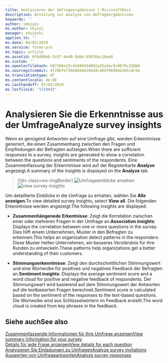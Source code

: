 ```yaml
---
title: Analysieren der Umfrageergebnisse | MicrosoftDocs
description: Anleitung zur Analyse von Umfrageergebnissen
keywords: ''
author: sbmjais
ms.author: shjais
manager: shujoshi
applies_to: ''
ms.date: 04/02/2019
ms.service: forms-pro
ms.topic: article
ms.assetid: 6f6d60eb-3c67-4e40-9abb-b3016ec16ea0
ms.custom: ''
ms.openlocfilehash: b87166e22c45496434892a15a3ac9c0670c33bb6
ms.sourcegitcommit: 4f20bfe750e8d4eb2db4dca0479699eb365c8c9e
ms.translationtype: HT
ms.contentlocale: de-DE
ms.lasthandoff: 07/02/2019
ms.locfileid: "1724431"
---
```

# <a name="analyze-survey-insights"></a><span data-ttu-id="872c0-103">Analysieren Sie die Erkenntnisse aus der Umfrage</span><span class="sxs-lookup"><span data-stu-id="872c0-103">Analyze survey insights</span></span>



<span data-ttu-id="872c0-104">Wenn es genügend Antworten auf eine Umfrage gibt, werden Erkenntnisse generiert, die einen Zusammenhang zwischen den Fragen und Empfindungen der Befragten aufzeigen.</span><span class="sxs-lookup"><span data-stu-id="872c0-104">When there are sufficient responses to a survey, insights are generated to show a correlation between the questions and sentiments of the respondents.</span></span> <span data-ttu-id="872c0-105">Eine Zusammenfassung der Erkenntnisse wird auf der Registerkarte **Analyse** angezeigt.</span><span class="sxs-lookup"><span data-stu-id="872c0-105">A summary of the insights is displayed on the **Analyze** tab.</span></span>

> [!div class=mx-imgBorder]
> <span data-ttu-id="872c0-106">![Umfrageeinblicke ansehen](media/survey-insights.png "Umfrageeinblicke ansehen")</span><span class="sxs-lookup"><span data-stu-id="872c0-106">![view survey insights](media/survey-insights.png "View survey insights")</span></span>  

<span data-ttu-id="872c0-107">Um detaillierte Einblicke in die Umfrage zu erhalten, wählen Sie **Alle anzeigen**.</span><span class="sxs-lookup"><span data-stu-id="872c0-107">To view detailed survey insights, select **View all**.</span></span> <span data-ttu-id="872c0-108">Die folgenden Erkenntnisse werden angezeigt:</span><span class="sxs-lookup"><span data-stu-id="872c0-108">The following insights are displayed:</span></span>

- <span data-ttu-id="872c0-109">**Zusammenhängenede Erkentnisse**: Zeigt die Korrelation zwischen einer oder mehreren Fragen in der Umfrage an.</span><span class="sxs-lookup"><span data-stu-id="872c0-109">**Association insights**: Displays the correlation between one or more questions in the survey.</span></span> <span data-ttu-id="872c0-110">Dies hilft einem Unternehmen, Muster in den Befragten zu erkennen.</span><span class="sxs-lookup"><span data-stu-id="872c0-110">This helps an organization detect patterns in the responders.</span></span> <span data-ttu-id="872c0-111">Diese Muster helfen Unternehmen, ein besseres Verständnis für ihre Kunden zu entwickeln.</span><span class="sxs-lookup"><span data-stu-id="872c0-111">These patterns help organizations get a better understanding of their customers.</span></span>

- <span data-ttu-id="872c0-112">**Stimmungserkenntnisse**: Zeigt den durchschnittlichen Stimmungswert und eine Wortwolke für positives und negatives Feedback der Befragten an.</span><span class="sxs-lookup"><span data-stu-id="872c0-112">**Sentiment insights**: Displays the average sentiment score and a word cloud for positive and negative feedback of respondents.</span></span> <span data-ttu-id="872c0-113">Der Stimmungswert wird basierend auf dem Stimmungswert der Antworten auf die textbasierten Fragen berechnet.</span><span class="sxs-lookup"><span data-stu-id="872c0-113">Sentiment score is calculated based on the sentiment of the responses to the text-based questions.</span></span> <span data-ttu-id="872c0-114">Die Wortwolke wird aus Schlüsselwörtern im Feedback erstellt.</span><span class="sxs-lookup"><span data-stu-id="872c0-114">The word cloud is created from key phrases in the feedback.</span></span>

## <a name="see-also"></a><span data-ttu-id="872c0-115">Siehe auch</span><span class="sxs-lookup"><span data-stu-id="872c0-115">See also</span></span>

[<span data-ttu-id="872c0-116">Zusammenfassende Informationen für Ihre Umfrage anzeigen</span><span class="sxs-lookup"><span data-stu-id="872c0-116">View summary information for your survey</span></span>](view-summary-information.md)<br>
[<span data-ttu-id="872c0-117">Details für jede Frage anzeigen</span><span class="sxs-lookup"><span data-stu-id="872c0-117">View details for each question</span></span>](view-details-each-question.md)<br>
[<span data-ttu-id="872c0-118">Analysieren Sie Einladungen zu Umfragen</span><span class="sxs-lookup"><span data-stu-id="872c0-118">Analyze survey invitations</span></span>](analyze-survey-invitations.md)<br>
[<span data-ttu-id="872c0-119">Auswerten von Umfrageantworten</span><span class="sxs-lookup"><span data-stu-id="872c0-119">Analyze survey responses</span></span>](analyze-survey-responses.md)<br>
